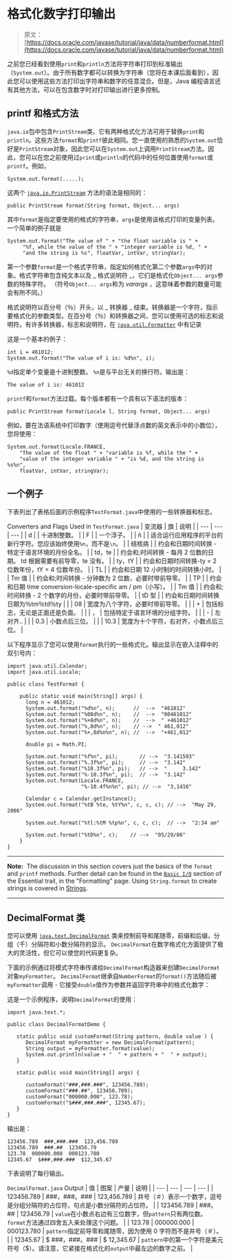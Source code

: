 # 格式化数字打印输出

> 原文： [https://docs.oracle.com/javase/tutorial/java/data/numberformat.html](https://docs.oracle.com/javase/tutorial/java/data/numberformat.html)

之前您已经看到使用`print`和`println`方法将字符串打印到标准输出（`System.out`）。由于所有数字都可以转换为字符串（您将在本课后面看到），因此您可以使用这些方法打印出字符串和数字的任意混合。但是，Java 编程语言还有其他方法，可以在包含数字时对打印输出进行更多控制。

## printf 和格式方法

`java.io`包中包含`PrintStream`类，它有两种格式化方法可用于替换`print`和`println`。这些方法`format`和`printf`彼此相同。您一直使用的熟悉的`System.out`恰好是`PrintStream`对象，因此您可以在`System.out`上调用`PrintStream`方法。因此，您可以在您之前使用过`print`或`println`的代码中的任何位置使用`format`或`printf`。例如，

```
System.out.format(.....);

```

这两个 [`java.io.PrintStream`](https://docs.oracle.com/javase/8/docs/api/java/io/PrintStream.html) 方法的语法是相同的：

```
public PrintStream format(String format, Object... args)

```

其中`format`是指定要使用的格式的字符串，`args`是使用该格式打印的变量列表。一个简单的例子就是

```
System.out.format("The value of " + "the float variable is " +
     "%f, while the value of the " + "integer variable is %d, " +
     "and the string is %s", floatVar, intVar, stringVar); 

```

第一个参数`format`是一个格式字符串，指定如何格式化第二个参数`args`中的对象。格式字符串包含纯文本以及 _ 格式说明符 _，它们是格式化`Object... args`参数的特殊字符。 （符号`Object... args`称为 _varargs_ ，这意味着参数的数量可能会有所不同。）

格式说明符以百分号（％）开头，以 _ 转换器 _ 结束。转换器是一个字符，指示要格式化的参数类型。在百分号（％）和转换器之间，您可以使用可选的标志和说明符。有许多转换器，标志和说明符，在 [`java.util.Formatter`](https://docs.oracle.com/javase/8/docs/api/java/util/Formatter.html) 中有记录

这是一个基本的例子：

```
int i = 461012;
System.out.format("The value of i is: %d%n", i);

```

`%d`指定单个变量是十进制整数。 `%n`是与平台无关的换行符。输出是：

```
The value of i is: 461012

```

`printf`和`format`方法过载。每个版本都有一个具有以下语法的版本：

```
public PrintStream format(Locale l, String format, Object... args)

```

例如，要在法语系统中打印数字（使用逗号代替浮点数的英文表示中的小数位），您将使用：

```
System.out.format(Locale.FRANCE,
    "The value of the float " + "variable is %f, while the " +
    "value of the integer variable " + "is %d, and the string is %s%n", 
    floatVar, intVar, stringVar); 

```

## 一个例子

下表列出了表格后面的示例程序`TestFormat.java`中使用的一些转换器和标志。

Converters and Flags Used in `TestFormat.java`
| 变流器 | 旗 | 说明 |
| --- | --- | --- |
| d |  | 十进制整数。 |
| F |  | 一个浮子。 |
| ñ |  | 适合运行应用程序的平台的新行字符。您应该始终使用`%n`，而不是`\n`。 |
| 结核病 |  | 约会和日期时间转换 - 特定于语言环境的月份全名。 |
| td，te |  | 约会和;时间转换 - 每月 2 位数的日期。 td 根据需要有前导零，te 没有。 |
| ty，tY |  | 约会和日期时间转换-ty = 2 位数年份，tY = 4 位数年份。 |
| TL |  | 约会和日期 12 小时制的时间转换小时。 |
| Tm 值 |  | 约会和;时间转换 - 分钟数为 2 位数，必要时带前导零。 |
| TP |  | 约会和日期 time conversion-locale-specific am / pm（小写）。 |
| Tm 值 |  | 约会和;时间转换 - 2 个数字的月份，必要时带前导零。 |
| tD 型 |  | 约会和日期时间转换日期为％tm％td％ty |
|  | 08 | 宽度为八个字符，必要时带前导零。 |
|  | + | 包括标志，无论是正面还是负面。 |
|  | ， | 包括特定于语言环境的分组字符。 |
|  | - | 左对齐.. |
|  | 0.3 | 小数点后三位。 |
|  | 10.3 | 宽度为十个字符，右对齐，小数点后三位。 |

以下程序显示了您可以使用`format`执行的一些格式化。输出显示在嵌入注释中的双引号内：

```
import java.util.Calendar;
import java.util.Locale;

public class TestFormat {

    public static void main(String[] args) {
      long n = 461012;
      System.out.format("%d%n", n);      //  -->  "461012"
      System.out.format("%08d%n", n);    //  -->  "00461012"
      System.out.format("%+8d%n", n);    //  -->  " +461012"
      System.out.format("%,8d%n", n);    // -->  " 461,012"
      System.out.format("%+,8d%n%n", n); //  -->  "+461,012"

      double pi = Math.PI;

      System.out.format("%f%n", pi);       // -->  "3.141593"
      System.out.format("%.3f%n", pi);     // -->  "3.142"
      System.out.format("%10.3f%n", pi);   // -->  "     3.142"
      System.out.format("%-10.3f%n", pi);  // -->  "3.142"
      System.out.format(Locale.FRANCE,
                        "%-10.4f%n%n", pi); // -->  "3,1416"

      Calendar c = Calendar.getInstance();
      System.out.format("%tB %te, %tY%n", c, c, c); // -->  "May 29, 2006"

      System.out.format("%tl:%tM %tp%n", c, c, c);  // -->  "2:34 am"

      System.out.format("%tD%n", c);    // -->  "05/29/06"
    }
}

```

* * *

**Note:**  The discussion in this section covers just the basics of the `format` and `printf` methods. Further detail can be found in the [`Basic I/O`](../../essential/io/formatting.html) section of the Essential trail, in the "Formatting" page.
Using `String.format` to create strings is covered in [Strings](strings.html).

* * *

## DecimalFormat 类

您可以使用 [`java.text.DecimalFormat`](https://docs.oracle.com/javase/8/docs/api/java/text/DecimalFormat.html) 类来控制前导和尾随零，前缀和后缀，分组（千）分隔符和小数分隔符的显示。 `DecimalFormat`在数字格式化方面提供了极大的灵活性，但它可以使您的代码更复杂。

下面的示例通过将模式字符串传递给`DecimalFormat`构造器来创建`DecimalFormat`对象`myFormatter`。 `DecimalFormat`继承自`NumberFormat`的`format()`方法随后被`myFormatter`调用 - 它接受`double`值作为参数并返回字符串中的格式化数字：

这是一个示例程序，说明`DecimalFormat`的使用：

```
import java.text.*;

public class DecimalFormatDemo {

   static public void customFormat(String pattern, double value ) {
      DecimalFormat myFormatter = new DecimalFormat(pattern);
      String output = myFormatter.format(value);
      System.out.println(value + "  " + pattern + "  " + output);
   }

   static public void main(String[] args) {

      customFormat("###,###.###", 123456.789);
      customFormat("###.##", 123456.789);
      customFormat("000000.000", 123.78);
      customFormat("$###,###.###", 12345.67);  
   }
}

```

输出是：

```
123456.789  ###,###.###  123,456.789
123456.789  ###.##  123456.79
123.78  000000.000  000123.780
12345.67  $###,###.###  $12,345.67

```

下表说明了每行输出。

`DecimalFormat.java` Output
| 值 | 图案 | 产量 | 说明 |
| --- | --- | --- | --- |
| 123456.789 | ###，###。### | 123,456.789 | 井号（＃）表示一个数字，逗号是分组分隔符的占位符，句点是小数分隔符的占位符。 |
| 123456.789 | ###。## | 123456.79 | `value`在小数点右边有三位数字，但`pattern`只有两位数。 `format`方法通过四舍五入来处理这个问题。 |
| 123.78 | 000000.000 | 000123.780 | `pattern`指定前导零和尾随零，因为使用 0 字符而不是井号（＃）。 |
| 12345.67 | $ ###，###。### | $ 12,345.67 | `pattern`中的第一个字符是美元符号（$）。请注意，它紧接在格式化的`output`中最左边的数字之前。 |